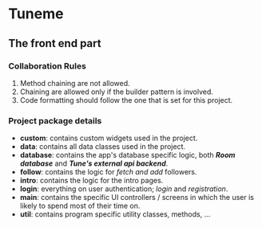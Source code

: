 # Tuneme

## The front end part

### Collaboration Rules

1. Method chaining are not allowed.
2. Chaining are allowed only if the builder pattern is involved.
3. Code formatting should follow the one that is set for this project.

### Project package details

* **custom**: contains custom widgets used in the project.
* **data**: contains all data classes used in the project.
* **database**: contains the app's database specific logic, both **_Room database_** and
                **_Tune's external api backend_**.
* **follow**: contains the logic for _fetch and add_ followers.
* **intro**: contains the logic for the intro pages.
* **login**: everything on user authentication; _login_ and _registration_.
* **main**: contains the specific UI controllers / screens in which the user is likely to spend
            most of their time on.
* **util**: contains program specific utility classes, methods, ...
